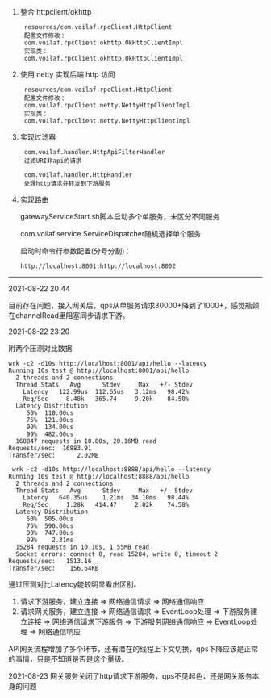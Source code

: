 1. 整合 httpclient/okhttp

        resources/com.voilaf.rpcClient.HttpClient
        配置文件修改：
        com.voilaf.rpcClient.okhttp.OkHttpClientImpl
        实现类：
        com.voilaf.rpcClient.okhttp.OkHttpClientImpl

2. 使用 netty 实现后端 http 访问

        resources/com.voilaf.rpcClient.HttpClient
        配置文件修改：
        com.voilaf.rpcClient.netty.NettyHttpClientImpl
        实现类：
        com.voilaf.rpcClient.netty.NettyHttpClientImpl

3. 实现过滤器

        com.voilaf.handler.HttpApiFilterHandler
        过滤URI非api的请求

        com.voilaf.handler.HttpHandler
        处理http请求并转发到下游服务

4. 实现路由

   gatewayServiceStart.sh脚本启动多个单服务，未区分不同服务

   com.voilaf.service.ServiceDispatcher随机选择单个服务

   启动时命令行参数配置(分号分割)：
   ```
   http://localhost:8001;http://localhost:8002
   ```

---

2021-08-22 20:44

目前存在问题，接入网关后，qps从单服务请求30000+降到了1000+，感觉瓶颈在channelRead里阻塞同步请求下游。


2021-08-22 23:20

附两个压测对比数据
```
wrk -c2 -d10s http://localhost:8001/api/hello --latency
Running 10s test @ http://localhost:8001/api/hello
  2 threads and 2 connections
  Thread Stats   Avg      Stdev     Max   +/- Stdev
    Latency   122.99us  112.65us   3.12ms   98.42%
    Req/Sec     8.48k   365.74     9.20k    84.50%
  Latency Distribution
     50%  110.00us
     75%  121.00us
     90%  134.00us
     99%  482.00us
  168847 requests in 10.00s, 20.16MB read
Requests/sec:  16883.91
Transfer/sec:      2.02MB
```

```
 wrk -c2 -d10s http://localhost:8888/api/hello --latency
Running 10s test @ http://localhost:8888/api/hello
  2 threads and 2 connections
  Thread Stats   Avg      Stdev     Max   +/- Stdev
    Latency   640.35us    1.21ms  34.10ms   98.44%
    Req/Sec     1.28k   414.47     2.02k    74.58%
  Latency Distribution
     50%  505.00us
     75%  590.00us
     90%  747.00us
     99%    2.31ms
  15284 requests in 10.10s, 1.55MB read
  Socket errors: connect 0, read 15284, write 0, timeout 2
Requests/sec:   1513.16
Transfer/sec:    156.64KB
```

通过压测对比Latency能较明显看出区别。
1. 请求下游服务，建立连接 => 网络通信请求 => 网络通信响应
2. 请求网关服务，建立连接 => 网络通信请求 => EventLoop处理 => 下游服务建立连接 => 网络通信请求下游服务 => 下游服务网络通信响应 => EventLoop处理 => 网络通信响应

API网关流程增加了多个环节，还有潜在的线程上下文切换，qps下降应该是正常的事情，只是不知道是否是这个量级。

2021-08-23
网关服务关闭了http请求下游服务，qps不见起色，还是网关服务本身的问题

